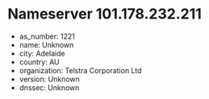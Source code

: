 # Nameserver 101.178.232.211

* as_number: 1221
* name: Unknown
* city: Adelaide
* country: AU
* organization: Telstra Corporation Ltd
* version: Unknown
* dnssec: Unknown
